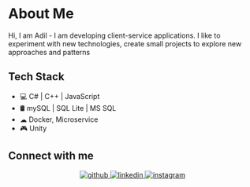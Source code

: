 # About Me

Hi, I am Adil - I am developing client-service applications. I like to experiment with new technologies, create small projects to explore new approaches and patterns

## Tech Stack

* 💻 C# | C++ | JavaScript
* 🛢️ mySQL | SQL Lite | MS SQL
* ☁ Docker, Microservice
* 🎮 Unity


## Connect with me  
<div align="center">
<a href="https://github.com/AskerovAdil" target="_blank">
<img src=https://img.shields.io/badge/github-%2324292e.svg?&style=for-the-badge&logo=github&logoColor=white alt=github style="margin-bottom: 5px;" />
</a>
<a href="https://linkedin.com/in/адиль-аскеров-59964525a" target="_blank">
<img src=https://img.shields.io/badge/linkedin-%231E77B5.svg?&style=for-the-badge&logo=linkedin&logoColor=white alt=linkedin style="margin-bottom: 5px;" />
</a>
<a href="https://instagram.com/a_askrv" target="_blank">
<img src=https://img.shields.io/badge/instagram-%23000000.svg?&style=for-the-badge&logo=instagram&logoColor=white alt=instagram style="margin-bottom: 5px;" />
</a>  
</div>  

